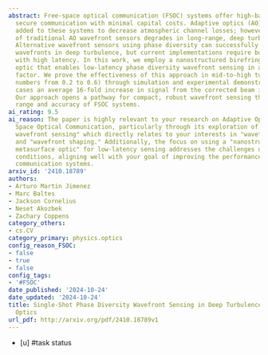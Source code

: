 ```yaml
---
abstract: Free-space optical communication (FSOC) systems offer high-bandwidth and
  secure communication with minimal capital costs. Adaptive optics (AO) are typically
  added to these systems to decrease atmospheric channel losses; however, the performance
  of traditional AO wavefront sensors degrades in long-range, deep turbulence conditions.
  Alternative wavefront sensors using phase diversity can successfully reconstruct
  wavefronts in deep turbulence, but current implementations require bulky setups
  with high latency. In this work, we employ a nanostructured birefringent metasurface
  optic that enables low-latency phase diversity wavefront sensing in a compact form
  factor. We prove the effectiveness of this approach in mid-to-high turbulence (Rytov
  numbers from 0.2 to 0.6) through simulation and experimental demonstration. In both
  cases an average 16-fold increase in signal from the corrected beam is obtained.
  Our approach opens a pathway for compact, robust wavefront sensing that enhances
  range and accuracy of FSOC systems.
ai_rating: 9.5
ai_reason: The paper is highly relevant to your research on Adaptive Optics in Free
  Space Optical Communication, particularly through its exploration of "phase diversity
  wavefront sensing" which directly relates to your interests in "wavefront sensors"
  and "wavefront shaping." Additionally, the focus on using a "nanostructured birefringent
  metasurface optic" for low-latency sensing addresses the challenges of deep turbulence
  conditions, aligning well with your goal of improving the performance of optical
  communication systems.
arxiv_id: '2410.18789'
authors:
- Arturo Martin Jimenez
- Marc Baltes
- Jackson Cornelius
- Neset Akozbek
- Zachary Coppens
category_others:
- cs.CV
category_primary: physics.optics
config_reason_FSOC:
- false
- true
- false
config_tags:
- '#FSOC'
date_published: '2024-10-24'
date_updated: '2024-10-24'
title: Single-Shot Phase Diversity Wavefront Sensing in Deep Turbulence via Metasurface
  Optics
url_pdf: http://arxiv.org/pdf/2410.18789v1
---
```

 - [u] #task status
